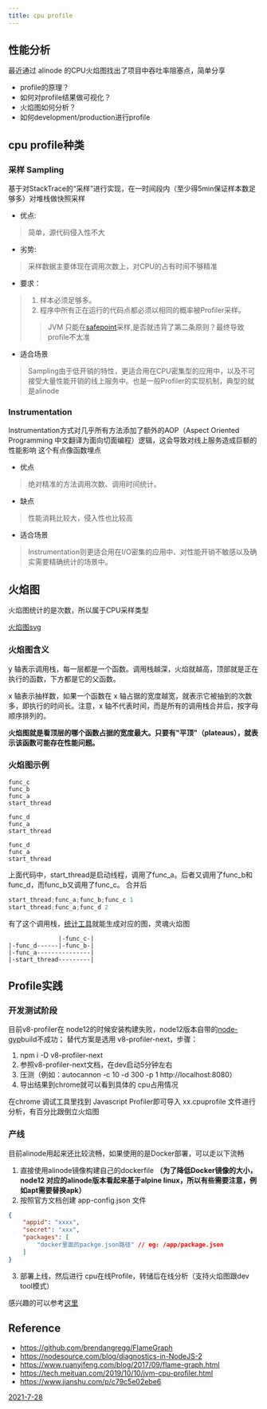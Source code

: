 ```yaml
---
title: cpu profile
---
```


## 性能分析

最近通过 alinode 的CPU火焰图找出了项目中吞吐率阻塞点，简单分享

* profile的原理？
* 如何对profile结果做可视化？
* 火焰图如何分析？
* 如何development/production进行profile

## cpu profile种类

### 采样 Sampling
基于对StackTrace的“采样”进行实现，在一时间段内（至少得5min保证样本数足够多）对堆栈做快照采样

* 优点: 
>简单，源代码侵入性不大

* 劣势: 
>采样数据主要体现在调用次数上，对CPU的占有时间不够精准

* 要求：
>1. 样本必须足够多。
>2. 程序中所有正在运行的代码点都必须以相同的概率被Profiler采样。
>>JVM 只能在[safepoint](https://www.jianshu.com/p/c79c5e02ebe6)采样,是否就违背了第二条原则？最终导致profile不太准

* 适合场景
>Sampling由于低开销的特性，更适合用在CPU密集型的应用中，以及不可接受大量性能开销的线上服务中。也是一般Profiler的实现机制，典型的就是alinode

### Instrumentation 

Instrumentation方式对几乎所有方法添加了额外的AOP（Aspect Oriented Programming 中文翻译为面向切面编程）逻辑，这会导致对线上服务造成巨额的性能影响
这个有点像函数埋点

* 优点
>绝对精准的方法调用次数、调用时间统计。

* 缺点
>性能消耗比较大，侵入性也比较高

* 适合场景
>Instrumentation则更适合用在I/O密集的应用中、对性能开销不敏感以及确实需要精确统计的场景中。

## 火焰图

火焰图统计的是次数，所以属于CPU采样类型

[火焰图svg](https://www.brendangregg.com/FlameGraphs/cpu-bash-flamegraph.svg)

### 火焰图含义

y 轴表示调用栈，每一层都是一个函数。调用栈越深，火焰就越高，顶部就是正在执行的函数，下方都是它的父函数。

x 轴表示抽样数，如果一个函数在 x 轴占据的宽度越宽，就表示它被抽到的次数多，即执行的时间长。注意，x 轴不代表时间，而是所有的调用栈合并后，按字母顺序排列的。

**火焰图就是看顶层的哪个函数占据的宽度最大。只要有"平顶"（plateaus），就表示该函数可能存在性能问题。**

### 火焰图示例
```
func_c 
func_b 
func_a 
start_thread 

func_d 
func_a 
start_thread 

func_d
func_a 
start_thread
```
上面代码中，start_thread是启动线程，调用了func_a。后者又调用了func_b和func_d，而func_b又调用了func_c。
合并后
```js
start_thread;func_a;func_b;func_c 1 
start_thread;func_a;func_d 2
```
有了这个调用栈，[统计工具](https://github.com/brendangregg/FlameGraph)就能生成对应的图，灵魂火焰图
```
              |-func_c-|
|-func_d------|-func_b-|
|-func_a---------------|
|-start_thread---------|
```
<!-- 
| func_c | a |
| --- | --- |
| func_d | func_b |
| func_a | a |
| start_thread | a | -->

## Profile实践

### 开发测试阶段
目前v8-profiler在 node12的时候安装构建失败，node12版本自带的[node-gyp](http://nodejs.cn/api/addons/building.html)build不成功；
替代方案是选用 v8-profiler-next，步骤：
1. npm i -D v8-profiler-next
2. 参照v8-profiler-next文档，在dev启动5分钟左右
3. 压测（例如：autocannon -c 10 -d 300 -p 1 http://localhost:8080）
4. 导出结果到chrome就可以看到具体的 cpu占用情况

在chrome 调试工具里找到 Javascript Profiler即可导入 xx.cpuprofile 文件进行分析，有百分比跟倒立火焰图

### 产线

目前alinode用起来还比较流畅，如果使用的是Docker部署，可以走以下流畅
1. 直接使用alinode镜像构建自己的dockerfile **（为了降低Docker镜像的大小，node12 对应的alinode版本看起来基于alpine linux，所以有些需要注意，例如apt需要替换apk）**
2. 按照官方文档创建 app-config.json 文件
```json
{
    "appid": "xxxx",
    "secret": "xxx",
    "packages": [
        "docker里面的packge.json路径" // eg: /app/package.json
    ]
}
```
3. 部署上线，然后进行 cpu在线Profile，转储后在线分析（支持火焰图跟dev tool模式）

感兴趣的可以参考[这里](https://zhuanlan.zhihu.com/p/72729044)

## Reference

* https://github.com/brendangregg/FlameGraph
* https://nodesource.com/blog/diagnostics-in-NodeJS-2
* https://www.ruanyifeng.com/blog/2017/09/flame-graph.html
* https://tech.meituan.com/2019/10/10/jvm-cpu-profiler.html
* https://www.jianshu.com/p/c79c5e02ebe6

<u>2021-7-28</u>